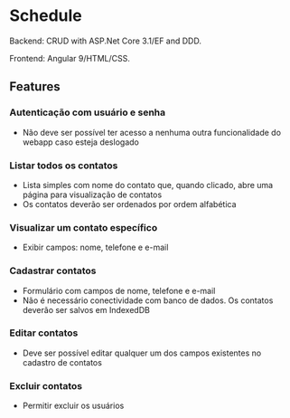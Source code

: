 # Schedule
Backend: CRUD with ASP.Net Core 3.1/EF and DDD.

Frontend: Angular 9/HTML/CSS.
 
## Features

### Autenticação com usuário e senha

- Não deve ser possível ter acesso a nenhuma outra funcionalidade do webapp caso esteja deslogado

### Listar todos os contatos

- Lista simples com nome do contato que, quando clicado, abre uma página para visualização de contatos
- Os contatos deverão ser ordenados por ordem alfabética

### Visualizar um contato específico

- Exibir campos: nome, telefone e e-mail

### Cadastrar contatos

- Formulário com campos de nome, telefone e e-mail
- Não é necessário conectividade com banco de dados. Os contatos deverão ser salvos em IndexedDB

### Editar contatos

- Deve ser possível editar qualquer um dos campos existentes no cadastro de contatos

### Excluir contatos

- Permitir excluir os usuários
